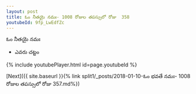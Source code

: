 ```yaml
---
layout: post
title: ఓం నీతయై నమః- 1008 రోజుల తపస్సులో రోజు  358
youtubeId: 9fp_LwEdfZc
---
```

 
 
 ఓం నీతయై నమః  
 
 -  ఎవరు చట్టం 
 
  
 
  
 
 
 
 
 
 


{% include youtubePlayer.html id=page.youtubeId %}
 
[Next]({{ site.baseurl }}{% link  split1/_posts/2018-01-10-ఓం భవతే నమః- 1008 రోజుల తపస్సులో రోజు  357.md%})
 
